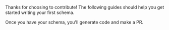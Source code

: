 Thanks for choosing to contribute! The following guides should help you get started writing your first schema.

Once you have your schema, you'll generate code and make a PR.
